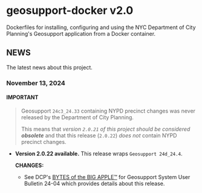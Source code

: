 # geosupport-docker v2.0

Dockerfiles for installing, configuring and using the NYC Department of City Planning's Geosupport application from a Docker container.

## NEWS

The latest news about this project.

### November 13, 2024

#### **IMPORTANT**

> Geosupport `24c3_24.33` containing NYPD precinct changes was never released by the Department of City Planning.
>
> This means that _version `2.0.21` of this project should be considered **obsolete**_ and that this release (`2.0.22`) _does not_ contain NYPD precinct changes.

* **Version 2.0.22 available.** This release wraps `Geosupport 24d_24.4`.

  **CHANGES:**

  * See DCP's [BYTES of the BIG APPLE&trade;](https://www.nyc.gov/site/planning/data-maps/open-data.page#geocoding_application) for Geosupport System User Bulletin 24-04 which provides details about this release.
